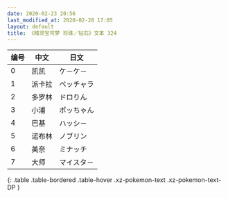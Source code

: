 ```yaml
---
date: 2020-02-23 20:56
last_modified_at: 2020-02-28 17:05
layout: default
title: 《精灵宝可梦 珍珠／钻石》文本 324
---
```

| 编号 | 中文 | 日文 |
| ---- | ---- | ---- |
| 0 | 凯凯 | ケ－ケ－ |
| 1 | 派卡拉 | ペッチャラ |
| 2 | 多罗林 | ドロりん |
| 3 | 小浦 | ポッちゃん |
| 4 | 巴基 | ハッシ－ |
| 5 | 诺布林 | ノブリン |
| 6 | 美奈 | ミナッチ |
| 7 | 大师 | マイスタ－ |
{: .table .table-bordered .table-hover .xz-pokemon-text .xz-pokemon-text-DP }